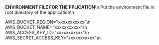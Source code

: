 **ENVIRONMENT FILE FOR THE PPLICATION**\n
Put the environment file in root directory of the application\n

AWS_BUCKET_REGION="xxxxxxxxxxx"\n
AWS_BUCKET_NAME="xxxxxxxxxxx"\n
AWS_ACCESS_KEY_ID="xxxxxxxxxxx"\n
AWS_SECRET_ACCESS_KEY="xxxxxxxxxxx"\n



